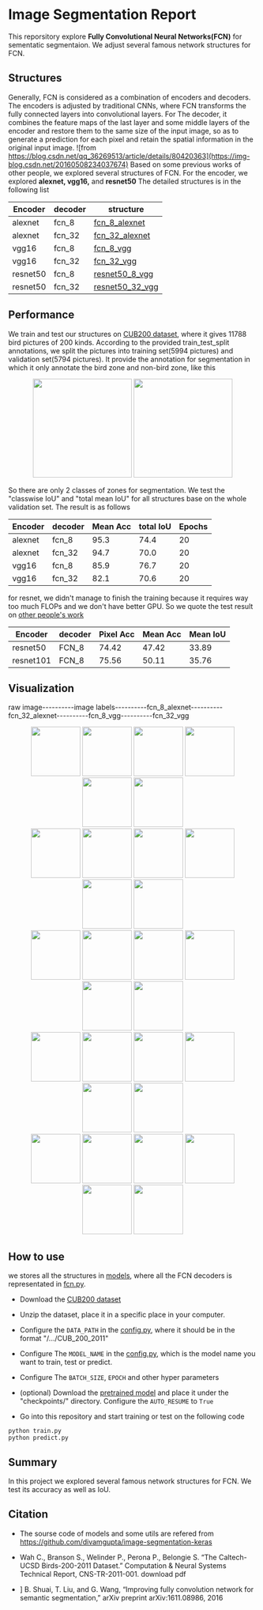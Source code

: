 # Image Segmentation Report

This reporsitory explore **Fully Convolutional Neural Networks(FCN)** for sementatic segmentaion. We adjust several famous network structures for FCN.

## Structures
Generally, FCN is considered as a combination of encoders and decoders. The encoders is adjusted by traditional CNNs, where FCN transforms the fully connected layers into convolutional layers. For The decoder, it combines the feature maps of the last layer and some middle layers of the encoder and restore them to the same size of the input image, so as to generate a prediction for each pixel and retain the spatial information in the original input image.
![from https://blog.csdn.net/qq_36269513/article/details/80420363](https://img-blog.csdn.net/20160508234037674)
Based on some previous works of other people, we explored several structures of FCN. For the encoder, we explored **alexnet, vgg16,** and **resnet50**
The detailed structures is in the following list

| Encoder | decoder | structure |
| ---- | ---- | ---- |
| alexnet | fcn_8 | [fcn_8_alexnet]()|
| alexnet | fcn_32 | [fcn_32_alexnet]()|
| vgg16 | fcn_8 | [fcn_8_vgg]()|
| vgg16 | fcn_32 | [fcn_32_vgg]()|
| resnet50 | fcn_8 | [resnet50_8_vgg]()|
| resnet50 | fcn_32 | [resnet50_32_vgg]()|

## Performance
We train and test our structures on [CUB200 dataset](http://www.vision.caltech.edu/visipedia/CUB-200-2011.html), where it gives 11788 bird pictures of 200 kinds. According to the provided train_test_split annotations, we split the pictures into training set(5994 pictures) and validation set(5794 pictures). It provide the annotation for segmentation in which it only annotate the bird zone and non-bird zone, like this 

<div align="center">
    <img src="https://github.com/yangcyself/CS385ML/blob/master/segmentation/images/sample_images/Black_Footed_Albatross_0002_55.jpg" height="200px">
    <img src="https://github.com/yangcyself/CS385ML/blob/master/segmentation/images/sample_labels/Black_Footed_Albatross_0002_55.png" height="200px">
</div>


So there are only 2 classes of zones for segmentation. We test the "classwise IoU" and "total mean IoU" for all structures base on the whole validation set. The result is as follows

| Encoder | decoder | Mean Acc | total IoU | Epochs |
| ---- | ---- | ---- | ---- | ---- |
| alexnet | fcn_8 | 95.3 | 74.4 | 20 |
| alexnet | fcn_32 | 94.7 | 70.0 | 20 |
| vgg16 | fcn_8 | 85.9 | 76.7 | 20 |
| vgg16 | fcn_32 | 82.1 | 70.6 | 20 |


for resnet, we didn't manage to finish the training because it requires way too much FLOPs and we don't have better GPU. So we quote the test result on [other people's work](https://arxiv.org/pdf/1611.08986.pdf)

| Encoder | decoder | Pixel Acc | Mean Acc | Mean IoU |
| ---- | ---- | ---- | ---- | ---- |
| resnet50 | FCN_8 | 74.42 | 47.42 | 33.89 |
| resnet101 | FCN_8 | 75.56 | 50.11 | 35.76 |
## Visualization
raw image----------image labels----------fcn_8_alexnet----------fcn_32_alexnet----------fcn_8_vgg----------fcn_32_vgg

<div align="center">
    <img src="https://github.com/yangcyself/CS385ML/blob/master/segmentation/images/sample_images/Black_Footed_Albatross_0002_55.jpg" height="100px">
    <img src="https://github.com/yangcyself/CS385ML/blob/master/segmentation/images/sample_labels/Black_Footed_Albatross_0002_55.png" height="100px">
    <img src="https://github.com/yangcyself/CS385ML/blob/master/segmentation/images/fcn_8_alexnet/Black_Footed_Albatross_0002_55.jpg" height="100px">
    <img src="https://github.com/yangcyself/CS385ML/blob/master/segmentation/images/fcn_32_alexnet/Black_Footed_Albatross_0002_55.jpg" height="100px">
    <img src="https://github.com/yangcyself/CS385ML/blob/master/segmentation/images/fcn_8_vgg/Black_Footed_Albatross_0002_55.jpg" height="100px">
    <img src="https://github.com/yangcyself/CS385ML/blob/master/segmentation/images/fcn_32_vgg/Black_Footed_Albatross_0002_55.jpg" height="100px">
</div>
<div align="center">
    <img src="https://github.com/yangcyself/CS385ML/blob/master/segmentation/images/sample_images/Bronzed_Cowbird_0005_24173.jpg" height="100px">
    <img src="https://github.com/yangcyself/CS385ML/blob/master/segmentation/images/sample_labels/Bronzed_Cowbird_0005_24173.png" height="100px">
    <img src="https://github.com/yangcyself/CS385ML/blob/master/segmentation/images/fcn_8_alexnet/Bronzed_Cowbird_0005_24173.jpg" height="100px">
    <img src="https://github.com/yangcyself/CS385ML/blob/master/segmentation/images/fcn_32_alexnet/Bronzed_Cowbird_0005_24173.jpg" height="100px">
    <img src="https://github.com/yangcyself/CS385ML/blob/master/segmentation/images/fcn_8_vgg/Bronzed_Cowbird_0005_24173.jpg" height="100px">
    <img src="https://github.com/yangcyself/CS385ML/blob/master/segmentation/images/fcn_32_vgg/Bronzed_Cowbird_0005_24173.jpg" height="100px">
</div>
<div align="center">
    <img src="https://github.com/yangcyself/CS385ML/blob/master/segmentation/images/sample_images/European_Goldfinch_0013_794687.jpg" height="100px">
    <img src="https://github.com/yangcyself/CS385ML/blob/master/segmentation/images/sample_labels/European_Goldfinch_0013_794687.png" height="100px">
    <img src="https://github.com/yangcyself/CS385ML/blob/master/segmentation/images/fcn_8_alexnet/European_Goldfinch_0013_794687.jpg" height="100px">
    <img src="https://github.com/yangcyself/CS385ML/blob/master/segmentation/images/fcn_32_alexnet/European_Goldfinch_0013_794687.jpg" height="100px">
    <img src="https://github.com/yangcyself/CS385ML/blob/master/segmentation/images/fcn_8_vgg/European_Goldfinch_0013_794687.jpg" height="100px">
    <img src="https://github.com/yangcyself/CS385ML/blob/master/segmentation/images/fcn_32_vgg/European_Goldfinch_0013_794687.jpg" height="100px">
</div>
<div align="center">
    <img src="https://github.com/yangcyself/CS385ML/blob/master/segmentation/images/sample_images/Lazuli_Bunting_0025_15079.jpg" height="100px">
    <img src="https://github.com/yangcyself/CS385ML/blob/master/segmentation/images/sample_labels/Lazuli_Bunting_0025_15079.png" height="100px">
    <img src="https://github.com/yangcyself/CS385ML/blob/master/segmentation/images/fcn_8_alexnet/Lazuli_Bunting_0025_15079.jpg" height="100px">
    <img src="https://github.com/yangcyself/CS385ML/blob/master/segmentation/images/fcn_32_alexnet/Lazuli_Bunting_0025_15079.jpg" height="100px">
    <img src="https://github.com/yangcyself/CS385ML/blob/master/segmentation/images/fcn_8_vgg/Lazuli_Bunting_0025_15079.jpg" height="100px">
    <img src="https://github.com/yangcyself/CS385ML/blob/master/segmentation/images/fcn_32_vgg/Lazuli_Bunting_0025_15079.jpg" height="100px">
</div>
<div align="center">
    <img src="https://github.com/yangcyself/CS385ML/blob/master/segmentation/images/sample_images/Rhinoceros_Auklet_0001_797538.jpg" height="100px">
    <img src="https://github.com/yangcyself/CS385ML/blob/master/segmentation/images/sample_labels/Rhinoceros_Auklet_0001_797538.png" height="100px">
    <img src="https://github.com/yangcyself/CS385ML/blob/master/segmentation/images/fcn_8_alexnet/Rhinoceros_Auklet_0001_797538.jpg" height="100px">
    <img src="https://github.com/yangcyself/CS385ML/blob/master/segmentation/images/fcn_32_alexnet/Rhinoceros_Auklet_0001_797538.jpg" height="100px">
    <img src="https://github.com/yangcyself/CS385ML/blob/master/segmentation/images/fcn_8_vgg/Rhinoceros_Auklet_0001_797538.jpg" height="100px">
    <img src="https://github.com/yangcyself/CS385ML/blob/master/segmentation/images/fcn_32_vgg/Rhinoceros_Auklet_0001_797538.jpg" height="100px">
</div>

## How to use
we stores all the structures in [models](https://github.com/yangcyself/CS385ML/tree/master/segmentation/models), where all the FCN decoders is representated in [fcn.py](https://github.com/yangcyself/CS385ML/blob/master/segmentation/models/fcn.py).

- Download the [CUB200 dataset](http://www.vision.caltech.edu/visipedia/CUB-200-2011.html)

- Unzip the dataset, place it in a specific place in your computer.

- Configure the `DATA_PATH` in the [config.py](https://github.com/yangcyself/CS385ML/blob/master/segmentation/config.py), where it should be in the format "/.../CUB_200_2011"

- Configure The `MODEL_NAME` in the [config.py](https://github.com/yangcyself/CS385ML/blob/master/segmentation/config.py), which is the model name you want to train, test or predict.

- Configure The `BATCH_SIZE`, `EPOCH` and other hyper parameters

- (optional) Download the [pretrained model]() and place it under the "checkpoints/" directory. Configure the `AUTO_RESUME` to `True`

- Go into this repository and start training or test on the following code
```
python train.py
python predict.py
```

## Summary
In this project we explored several famous network structures for FCN. We test its accuracy as well as IoU.
## Citation
- The sourse code of models and some utils are refered from https://github.com/divamgupta/image-segmentation-keras

- Wah C., Branson S., Welinder P., Perona P., Belongie S. “The Caltech-UCSD Birds-200-2011 Dataset.” Computation & Neural Systems Technical Report, CNS-TR-2011-001. download pdf

- ] B. Shuai, T. Liu, and G. Wang, “Improving fully convolution network
for semantic segmentation,” arXiv preprint arXiv:1611.08986, 2016
